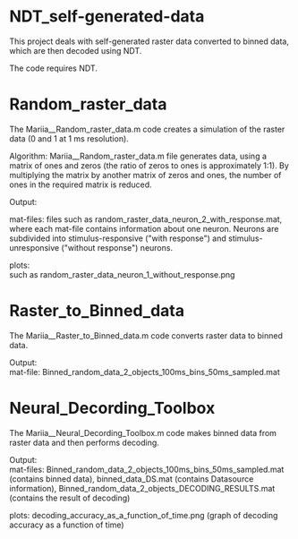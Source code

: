 # NDT_self-generated-data
This project deals with self-generated raster data converted to binned data, which are then decoded using NDT.

The code requires NDT.


# Random_raster_data
The Mariia__Random_raster_data.m code creates a simulation of the raster data (0 and 1 at 1 ms resolution).


Algorithm: Mariia__Random_raster_data.m file generates data, using a matrix of ones and zeros (the ratio of zeros to ones is approximately 1:1). 
By multiplying the matrix by another matrix of zeros and ones, the number of ones in the required matrix is reduced.

Output:
                                                                           
mat-files: files such as random_raster_data_neuron_2_with_response.mat, where each mat-file contains information about one neuron. 
Neurons are subdivided into stimulus-responsive ("with response") and stimulus-unresponsive ("without response") neurons. 

plots:                                                                                       
such as random_raster_data_neuron_1_without_response.png


# Raster_to_Binned_data
The Mariia__Raster_to_Binned_data.m code converts raster data to binned data.

Output:                                                                        
mat-file: Binned_random_data_2_objects_100ms_bins_50ms_sampled.mat 


# Neural_Decording_Toolbox
The Mariia__Neural_Decording_Toolbox.m code makes binned data from raster data and then performs decoding. 

Output:                                                                        
mat-files: 
Binned_random_data_2_objects_100ms_bins_50ms_sampled.mat (contains binned data),
binned_data_DS.mat (contains Datasource information), 
Binned_random_data_2_objects_DECODING_RESULTS.mat (contains the result of decoding)

plots: 
decoding_accuracy_as_a_function_of_time.png (graph of decoding accuracy as a function of time) 
